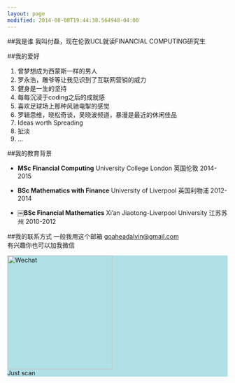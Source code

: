```yaml
---
layout: page
modified: 2014-08-08T19:44:38.564948-04:00
---
```



##我是谁
我叫付磊，现在伦敦UCL就读FINANCIAL COMPUTING研究生

##我的爱好
1. 曾梦想成为西蒙斯一样的男人  
2. 罗永浩，雕爷等让我见识到了互联网营销的威力  
3. 健身是一生的坚持  
4. 每每沉浸于coding之后的成就感  
5. 喜欢足球场上那种风驰电掣的感觉  
6. 罗辑思维，晓松奇谈，吴晓波频道，暴漫是最近的休闲佳品  
7. Ideas worth Spreading  
8. 扯淡
9. ...

 
##我的教育背景
<span><i class="fa fa-university fa-2x"></i></span> 
  
* **MSc Financial Computing**  University College London  英国伦敦  2014-2015      

* **BSc Mathematics with Finance**  University of Liverpool  英国利物浦  2012-2014

* **￼BSc Financial Mathematics**   Xi’an Jiaotong-Liverpool University  江苏苏州  2010-2012


##我的联系方式
一般我用这个邮箱
<a href="mailto:goaheadalvin@gmail.com">goaheadalvin@gmail.com</a>    
有兴趣你也可以加我微信 


<figure style="margin-left:auto;
margin-right:auto;
background-color:#b0e0e6;">
<a href="{{ site.url }}/images/goahead.jpg" title="Wechat"><img width="240" height="260" src="{{ site.url }}/images/goahead.jpg" alt="Wechat"></a>
<figcaption>Just scan</figcaption>
</figure>  